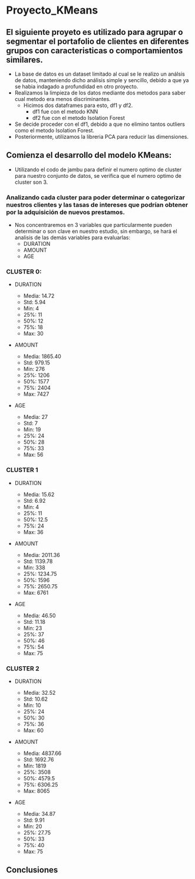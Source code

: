 # Proyecto_KMeans

## El siguiente proyeto es utilizado para agrupar o segmentar el portafolio de clientes en diferentes grupos con caracteristicas o comportamientos similares. 

- La base de datos es un dataset limitado al cual se le realizo un análsis de datos, manteniendo dicho análisis simple y sencillo, debido a que ya se habia indagado a profundidad en otro proyecto.
- Realizamos la limpieza de los datos mediante dos metodos para saber cual metodo era menos discriminantes.
  - Hicimos dos dataframes para esto, df1 y df2.
    - df1 fue con el metodo KNN
    - df2 fue con el metodo Isolation Forest
- Se decide proceder con el df1, debido a que no elimino tantos outliers como el metodo Isolation Forest.
- Posteriormente, utilizamos la libreria PCA para reducir las dimensiones.

## Comienza el desarrollo del modelo KMeans:

- Utilizando el codo de jambu para definir el numero optimo de cluster para nuestro conjunto de datos, se verifica que el numero optimo de cluster son 3.

### Analizando cada cluster para poder determinar o categorizar nuestros clientes y las tasas de intereses que podrían obtener por la adquisición de nuevos prestamos.

- Nos concentraremos en 3 variables que particularmente pueden determinar o son clave en nuestro estudio, sin embargo, se hará el analisis de las demás variables para evaluarlas:
  - DURATION
  - AMOUNT
  - AGE

### CLUSTER 0:
- DURATION
  - Media: 14.72
  - Std: 5.94
  - Min: 4
  - 25%: 11
  - 50%: 12
  - 75%: 18
  - Max: 30

- AMOUNT
  - Media: 1865.40
  - Std: 979.15
  - Min: 276
  - 25%: 1206
  - 50%: 1577
  - 75%: 2404
  - Max: 7427
 
- AGE
  - Media: 27
  - Std: 7
  - Min: 19
  - 25%: 24
  - 50%: 28
  - 75%: 33
  - Max: 56
 
### CLUSTER 1

- DURATION
  - Media: 15.62
  - Std: 6.92
  - Min: 4
  - 25%: 11
  - 50%: 12.5
  - 75%: 24
  - Max: 36

- AMOUNT
  - Media: 2011.36
  - Std: 1139.78
  - Min: 338
  - 25%: 1234.75
  - 50%: 1596
  - 75%: 2650.75
  - Max: 6761
 
- AGE
  - Media: 46.50
  - Std: 11.18
  - Min: 23
  - 25%: 37
  - 50%: 46
  - 75%: 54
  - Max: 75
 
### CLUSTER 2

- DURATION
  - Media: 32.52
  - Std: 10.62
  - Min: 10
  - 25%: 24
  - 50%: 30
  - 75%: 36
  - Max: 60

- AMOUNT
  - Media: 4837.66
  - Std: 1692.76
  - Min: 1819
  - 25%: 3508
  - 50%: 4579.5
  - 75%: 6306.25
  - Max: 8065
 
- AGE
  - Media: 34.87
  - Std: 9.91
  - Min: 20
  - 25%: 27.75
  - 50%: 33
  - 75%: 40
  - Max: 75

 ## Conclusiones
 
